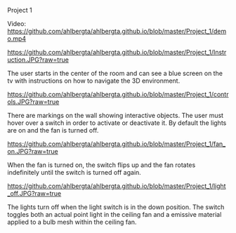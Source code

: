 Project 1

Video: https://github.com/ahlbergta/ahlbergta.github.io/blob/master/Project_1/demo.mp4

https://github.com/ahlbergta/ahlbergta.github.io/blob/master/Project_1/Instruction.JPG?raw=true

The user starts in the center of the room and can see a blue screen on the tv with instructions on how to navigate the 3D environment.

https://github.com/ahlbergta/ahlbergta.github.io/blob/master/Project_1/controls.JPG?raw=true

There are markings on the wall showing interactive objects. The user must hover over a switch in order to activate or deactivate it. By default the lights are on and the fan is turned off.

https://github.com/ahlbergta/ahlbergta.github.io/blob/master/Project_1/fan_on.JPG?raw=true

When the fan is turned on, the switch flips up and the fan rotates indefinitely until the switch is turned off again.

https://github.com/ahlbergta/ahlbergta.github.io/blob/master/Project_1/light_off.JPG?raw=true

The lights turn off when the light switch is in the down position. The switch toggles both an actual point light in the ceiling fan and a emissive material applied to a bulb mesh within the ceiling fan.
